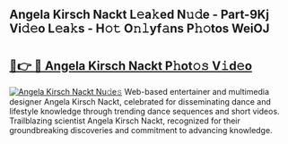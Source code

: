 ## Angela Kirsch Nackt L𝚎a𝚔ed N𝚞𝚍e - Part-9Kj Vi𝚍𝚎o L𝚎a𝚔s - H𝚘𝚝 O𝚗𝚕yf𝚊ns P𝚑𝚘tos WeiOJ

# <h2><a href="http://kf54oyq.oniu.top/?m=Angela+Kirsch+Nackt">🔗👉 🔴 Angela Kirsch Nackt P𝚑ot𝚘𝚜 V𝚒d𝚎o</a></h2>

[![Angela Kirsch Nackt Nu𝚍e𝚜](https://i.imgur.com/0qMVB7G.gif)](http://kf54oyq.oniu.top/?m=Angela+Kirsch+Nackt)
Web-based entertainer and multimedia designer Angela Kirsch Nackt, celebrated for disseminating dance and lifestyle knowledge through trending dance sequences and short videos. Trailblazing scientist Angela Kirsch Nackt, recognized for their groundbreaking discoveries and commitment to advancing knowledge.  
